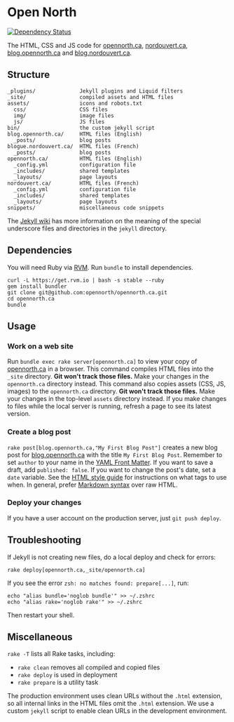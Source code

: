 # Open North

[![Dependency Status](https://gemnasium.com/opennorth/opennorth.ca.png)](https://gemnasium.com/opennorth/opennorth.ca)

The HTML, CSS and JS code for [opennorth.ca](http://opennorth.ca), [nordouvert.ca](http://nordouvert.ca), [blog.opennorth.ca](http://blog.opennorth.ca) and [blog.nordouvert.ca](http://blog.nordouvert.ca).

## Structure

    _plugins/              Jekyll plugins and Liquid filters
    _site/                 compiled assets and HTML files
    assets/                icons and robots.txt
      css/                 CSS files
      img/                 image files
      js/                  JS files
    bin/                   the custom jekyll script
    blog.opennorth.ca/     HTML files (English)
      _posts/              blog posts
    blogue.nordouvert.ca/  HTML files (French)
      _posts/              blog posts
    opennorth.ca/          HTML files (English)
      _config.yml          configuration file
      _includes/           shared templates
      _layouts/            page layouts
    nordouvert.ca/         HTML files (French)
      _config.yml          configuration file
      _includes/           shared templates
      _layouts/            page layouts
    snippets/              miscellaneous code snippets

The [Jekyll wiki](https://github.com/mojombo/jekyll/wiki) has more information on the meaning of the special underscore files and directories in the `jekyll` directory.

## Dependencies

You will need Ruby via [RVM](https://rvm.io/). Run `bundle` to install dependencies.

    curl -L https://get.rvm.io | bash -s stable --ruby
    gem install bundler
    git clone git@github.com:opennorth/opennorth.ca.git
    cd opennorth.ca
    bundle

## Usage

### Work on a web site

Run `bundle exec rake server[opennorth.ca]` to view your copy of [opennorth.ca](http://opennorth.ca) in a browser. This command compiles HTML files into the `_site` directory. **Git won't track those files.** Make your changes in the `opennorth.ca` directory instead. This command also copies assets (CSS, JS, images) to the `opennorth.ca` directory. **Git won't track those files.** Make your changes in the top-level `assets` directory instead. If you make changes to files while the local server is running, refresh a page to see its latest version.

### Create a blog post

`rake post[blog.opennorth.ca,"My First Blog Post"]` creates a new blog post for [blog.opennorth.ca](http://blog.opennorth.ca) with the title `My First Blog Post`. Remember to set `author` to your name in the [YAML Front Matter](https://github.com/mojombo/jekyll/wiki/YAML-Front-Matter). If you want to save a draft, add `published: false`. If you want to change the post's date, set a `date` variable. See the [HTML style guide](https://github.com/opennorth/opennorth.ca/wiki/HTML-style-guide) for instructions on what tags to use when. In general, prefer [Markdown syntax](http://daringfireball.net/projects/markdown/syntax) over raw HTML. 

### Deploy your changes

If you have a user account on the production server, just `git push deploy`.

## Troubleshooting

If Jekyll is not creating new files, do a local deploy and check for errors:

    rake deploy[opennorth.ca,_site/opennorth.ca]

If you see the error `zsh: no matches found: prepare[...]`, run:

    echo "alias bundle='noglob bundle'" >> ~/.zshrc
    echo "alias rake='noglob rake'" >> ~/.zshrc

Then restart your shell.

## Miscellaneous

`rake -T` lists all Rake tasks, including:

* `rake clean` removes all compiled and copied files
* `rake deploy` is used in deployment
* `rake prepare` is a utility task

The production environment uses clean URLs without the `.html` extension, so all internal links in the HTML files omit the `.html` extension. We use a custom `jekyll` script to enable clean URLs in the development environment.
